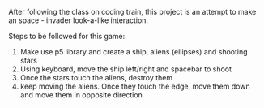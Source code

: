 <p>After following the class on coding train, this project is an attempt to make an space - invader look-a-like interaction. </p>

<p>Steps to be followed for this game:</p>
<ol>
  <li>Make use p5 library and create a ship, aliens (ellipses) and shooting stars</li>
  <li>Using keyboard, move the ship left/right and spacebar to shoot</li>
  <li>Once the stars touch the aliens, destroy them</li>
  <li>keep moving the aliens. Once they touch the edge, move them down and move them in opposite direction</li>
</ol>